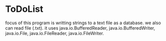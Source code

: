 ToDoList
========
focus of this program is writting strings to a text file as a database.
we also can read file (.txt). it uses java.io.BufferedReader, java.io.BufferedWriter, 
java.io.File, java.io.FileReader, java.io.FileWriter.
